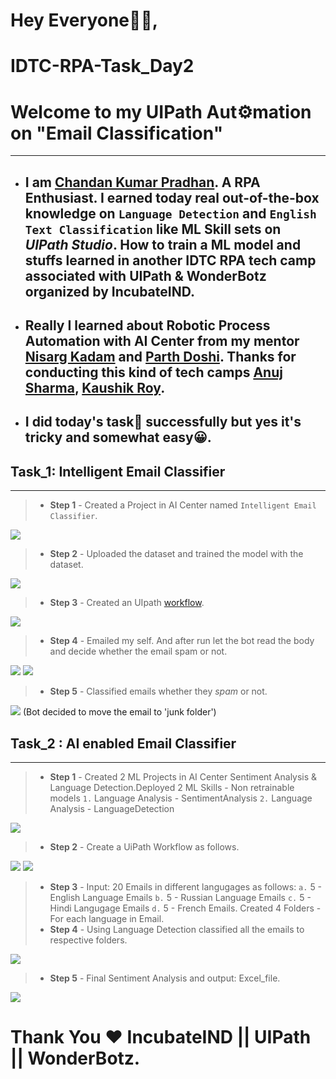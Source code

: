 # Hey Everyone👋🏻,
# **IDTC-RPA-Task_Day2**
# Welcome to my **UIPath Aut⚙mation** on **"Email Classification"**
---
- ## I am [Chandan Kumar Pradhan](https://www.linkedin.com/in/chandan-kumar-pradhan-0788361a0). A RPA Enthusiast.  I earned today real out-of-the-box knowledge on `Language Detection` and `English Text Classification` like ML Skill sets on _**UIPath Studio**_. How to train a ML model and stuffs learned in another IDTC RPA tech camp associated with **UIPath** & **WonderBotz** organized by **IncubateIND**.

- ## Really I learned about **Robotic Process Automation with AI Center** from my mentor [Nisarg Kadam](https://www.linkedin.com/in/nisargkadam/) and  [Parth Doshi](https://www.linkedin.com/in/parth-doshi-learning-by-doing/). Thanks for conducting this kind of tech camps [Anuj Sharma](https://www.linkedin.com/in/anujsharma378/), [Kaushik Roy](https://www.linkedin.com/in/kroy96/).
- ## I did today's task📝 successfully but yes it's tricky and somewhat easy😀.
  

## **Task_1: Intelligent Email Classifier**
---
>- **Step 1** - Created a Project in AI Center named `Intelligent Email Classifier`.
 
![](./Spam_Email_Prediction/.screenshots/Web%20capture_6-6-2021_151857_cloud.uipath.com.jpeg)

>- **Step 2** - Uploaded the dataset and trained the model with the dataset.

![](./Spam_Email_Prediction/.screenshots/Web%20capture_6-6-2021_155556_cloud.uipath.com.jpeg)
>- **Step 3** - Created an UIpath [workflow](./Spam_Email_Prediction/Main.xaml).

![](./Spam_Email_Prediction/.screenshots/Screenshot%202021-06-06%20172013.png)
>- **Step 4** - Emailed my self. And after run let the bot read the body and decide whether the email spam or not.

![](./Spam_Email_Prediction/.screenshots/yahoo.png)
![](./Spam_Email_Prediction/.screenshots/Screenshot%202021-06-06%20173434.png)
>- **Step 5** - Classified emails whether they *spam* or not.

![](./Spam_Email_Prediction/.screenshots/Screenshot%202021-06-06%20173644.png)
(Bot decided to move the email to 'junk folder')

## **Task_2 : AI enabled Email Classifier**
---
>- **Step 1** - Created 2 ML Projects in AI Center Sentiment Analysis & Language Detection.Deployed 2 ML Skills - Non retrainable models `1.` Language Analysis - SentimentAnalysis `2.` Language Analysis - LanguageDetection

![](SentimentAnalysis/.screenshots/Web%20capture_6-6-2021_155027_cloud.uipath.com.jpeg)
>- **Step 2** - Create a UiPath Workflow as follows.

![](./SentimentAnalysis/.screenshots/Screenshot%202021-06-06%20184311.png)
![](./SentimentAnalysis/.screenshots/Screenshot%202021-06-06%20184540.png)
>- **Step 3** - Input: 20 Emails in different langugages as follows: `a.` 5 - English Language Emails `b.` 5 - Russian Language Emails `c.` 5 - Hindi Langugage Emails `d.` 5 - French Emails.
Created 4 Folders - For each language in Email.
>- **Step 4** - Using Language Detection classified all the emails to respective folders.

![](SentimentAnalysis/.screenshots/Screenshot%202021-06-06%20185535.png)


>- **Step 5** - Final Sentiment Analysis and output: Excel_file.

![](SentimentAnalysis/.screenshots/Screenshot%202021-06-06%20191541.png)

# **Thank You ❤ IncubateIND || UIPath || WonderBotz.**
